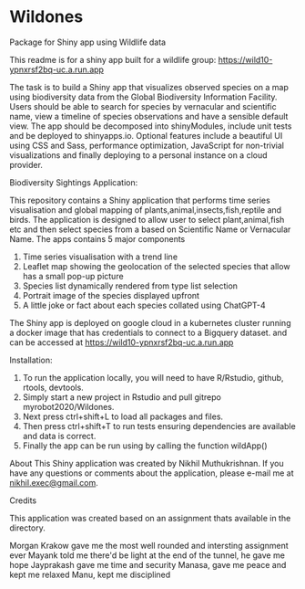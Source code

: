 # Wildones
Package for Shiny app using Wildlife data

This readme is for a shiny app built for a wildlife group: https://wild10-ypnxrsf2bq-uc.a.run.app

The task is to build a Shiny app that visualizes observed species on a map using biodiversity data from the Global Biodiversity Information Facility. 
Users should be able to search for species by vernacular and scientific name, view a timeline of species observations and have a sensible default view. 
The app should be decomposed into shinyModules, include unit tests and be deployed to shinyapps.io. 
Optional features include a beautiful UI using CSS and Sass, performance optimization, JavaScript for non-trivial visualizations
and finally deploying to a personal instance on a cloud provider.

Biodiversity Sightings Application:

This repository contains a Shiny application that performs time series visualisation and global mapping of plants,animal,insects,fish,reptile and birds. The application is designed to allow user to select plant,animal,fish etc and then select species from a based on Scientific Name or Vernacular Name. 
The apps contains 5 major components 
1. Time series visualisation with a trend line
2. Leaflet map showing the geolocation of the selected species that allow has a small pop-up picture
3. Species list dynamically rendered from type list selection
4. Portrait image of the species displayed upfront
5. A little joke or fact about each species collated using ChatGPT-4

The Shiny app is deployed on google cloud in a kubernetes cluster running a docker image that has credentials to connect to a Bigquery dataset.
and can be accessed at https://wild10-ypnxrsf2bq-uc.a.run.app

Installation:

1. To run the application locally, you will need to have R/Rstudio, github, rtools, devtools.
2. Simply start a new project in Rstudio and pull gitrepo  myrobot2020/Wildones.
3. Next press ctrl+shift+L to load all packages and files.
4. Then press ctrl+shift+T to run tests ensuring dependencies are available and data is correct.
5. Finally the app can be run using by calling the function wildApp()

About
This Shiny application was created by Nikhil Muthukrishnan. If you have any questions or comments about the application, please e-mail me at nikhil.exec@gmail.com.

Credits

This application was created based on an assignment thats available in the directory.

Morgan Krakow gave me the most well rounded and intersting assignment ever
Mayank told me there'd be light at the end of the tunnel, he gave me hope
Jayprakash gave me time and security
Manasa, gave me peace and kept me relaxed
Manu, kept me disciplined
